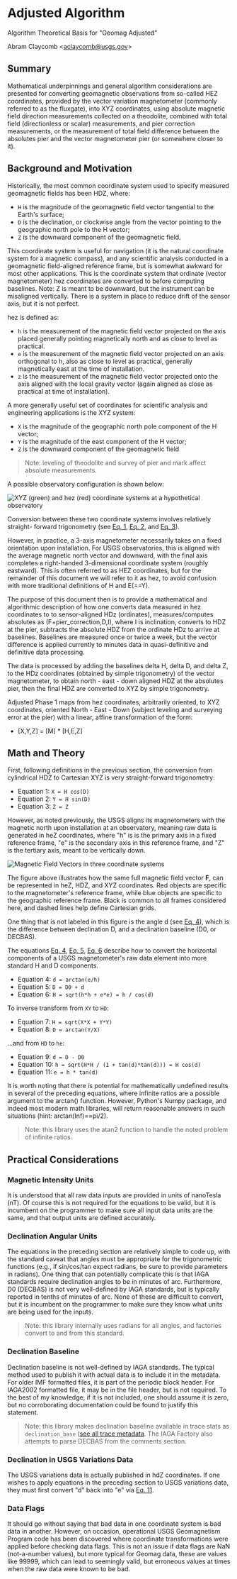 Adjusted Algorithm
=============

Algorithm Theoretical Basis for "Geomag Adjusted"

Abram Claycomb &lt;[aclaycomb@usgs.gov](mailto:aclaycomb@usgs.gov)&gt;


## Summary

Mathematical underpinnings and general algorithm considerations are presented for converting geomagnetic observations from so-called HEZ coordinates, provided by the vector variation magnetometer (commonly referred  to as the fluxgate), into XYZ coordinates, using absolute magnetic field direction measurements collected on a theodolite, combined with total field (directionless or scalar) measurements, and pier correction measurements, or the measurement of total field difference between the absolutes pier and the vector magnetometer pier (or somewhere closer to it).


## Background and Motivation

Historically, the most common coordinate system used to specify measured
geomagnetic fields has been HDZ, where:

- `H` is the magnitude of the geomagnetic field vector tangential to the
  Earth's surface;
- `D` is the declination, or clockwise angle from the vector pointing to the
  geographic north pole to the H vector;
- `Z` is the downward component of the geomagnetic field.

This coordinate system is useful for navigation (it is the natural coordinate
system for a magnetic compass), and any scientific analysis conducted in a
geomagnetic field-aligned reference frame, but is somewhat awkward for most
other applications.  This is the coordinate system that ordinate (vector magnetometer) hez coordinates are converted to before computing baselines.  Note: Z is meant to be downward, but the instrument can be misaligned vertically.  There is a system in place to reduce drift of the sensor axis, but it is not perfect.

hez is defined as:

- `h` is the measurement of the magnetic field vector projected on the axis placed generally pointing magnetically north and as close to level as practical.
- `e` is the measurement of the magnetic field vector projected on an axis orthogonal to h, also as close to level as practical, generally magnetically east at the time of installation.
- `z` is the measurement of the magnetic field vector projected onto the axis aligned with the local gravity vector (again aligned as close as practical at time of installation).

A more generally useful set of coordinates for scientific
analysis and engineering applications is the XYZ system:

-  `X` is the magnitude of the geographic north pole component of the H vector;
-  `Y` is the magnitude of the east component of the H vector;
-  `Z` is the downward component of the geomagnetic field

> Note: leveling of theodolite and survey of pier and mark affect absolute measurements.

A possible observatory configuration is shown below:

![XYZ (green) and hez (red) coordinate systems at a hypothetical observatory](../images/senspier.png)

Conversion between these two coordinate systems involves relatively straight-
forward trigonometry (see [Eq. 1](#eq1), [Eq. 2](#eq2), and [Eq. 3](#eq3)).

However, in practice, a 3-axis
magnetometer necessarily takes on a fixed orientation upon installation. For
USGS observatories, this is aligned with the average magnetic north vector and
downward, with the final axis completes a right-handed 3-dimensional coordinate
system (roughly eastward). This is often referred to as HEZ coordinates, but
for the remainder of this document we will refer to it as hez, to avoid
confusion with more traditional definitions of H and E(==Y).


The purpose of this document then is to provide a mathematical and algorithmic
description of how one converts data measured in hez coordinates to to sensor-aligned HDz (ordinates), measures/computes absolutes as (F+pier_correction,D,I), where I is inclination, converts to HDZ at the pier, subtracts the absolute HDZ from the ordinate HDz to arrive at baselines.  Baselines are measured once or twice a week, but the vector difference is applied currently to minutes data in quasi-definitive and definitive data processing.  

The data is processed by
adding the baselines delta H, delta D, and delta Z, to the HDz coordinates (obtained by simple trigonometry) of the vector magnetometer, to obtain north - east - down aligned HDZ at the absolutes pier, then the final HDZ are converted to XYZ by simple trigonometry.

Adjusted Phase 1 maps from hez coordinates, arbitrarily oriented, to  XYZ coordinates, oriented North - East - Down (subject leveling and surveying error at the pier) with a linear, affine transformation of the form:

- [X,Y,Z] = [M] * [H,E,Z]

## Math and Theory

First, following definitions in the previous section, the conversion from
cylindrical HDZ to Cartesian XYZ is very straight-forward trigonometry:

- <a name="eq1"></a>Equation 1: `X = H cos(D)`
- <a name="eq2"></a>Equation 2: `Y = H sin(D)`
- <a name="eq3"></a>Equation 3: `Z = Z`

However, as noted previously, the USGS aligns its magnetometers with the
magnetic north upon installation at an observatory, meaning raw data is
generated in heZ coordinates, where "h" is is the primary axis in a fixed
reference frame, "e" is the secondary axis in this reference frame, and "Z" is
the tertiary axis, meant to be vertically down.

![Magnetic Field Vectors in three coordinate systems](../images/figure.png)

The figure above illustrates how the same full magnetic field vector **F**, can
be represented in heZ, HDZ, and XYZ coordinates. Red objects are specific to
the magnetometer's reference frame, while blue objects are specific to the
geographic reference frame. Black is common to all frames considered here, and
dashed lines help define Cartesian grids.

One thing that is not labeled in this figure is the angle d (see [Eq. 4](#eq4)),
which is the difference between declination D, and a declination
baseline (D0, or DECBAS).

The equations [Eq. 4](#eq4), [Eq. 5](#eq5), [Eq. 6](#eq6) describe how to
convert the horizontal components of a USGS magnetometer's raw data element
into more standard H and D components.

- <a name="eq4"></a>Equation 4: `d = arctan(e/h)`
- <a name="eq5"></a>Equation 5: `D = D0 + d`
- <a name="eq6"></a>Equation 6: `H = sqrt(h*h + e*e) = h / cos(d)`

To inverse transform from `XY` to `HD`:

- <a name="eq7"></a>Equation 7: `H = sqrt(X*X + Y*Y)`
- <a name="eq8"></a>Equation 8: `D = arctan(Y/X)`

...and from `HD` to `he`:

- <a name="eq9"></a>Equation  9: `d = D - D0`
- <a name="eq10"></a>Equation 10:
  `h = sqrt(H*H / (1 + tan(d)*tan(d))) = H cos(d)`
- <a name="eq11"></a>Equation 11: `e = h * tan(d)`

It is worth noting that there is potential for mathematically undefined results
in several of the preceding equations, where infinite ratios are a possible
argument to the arctan() function. However, Python's Numpy package, and indeed
most modern math libraries, will return reasonable answers in such situations
(hint: arctan(Inf)==pi/2).

> Note: this library uses the atan2 function to handle the noted problem of
> infinite ratios.


## Practical Considerations

### Magnetic Intensity Units

It is understood that all raw data inputs are provided in units of nanoTesla
(nT). Of course this is not required for the equations to be valid, but it is
incumbent on the programmer to make sure all input data units are the same, and
that output units are defined accurately.

### Declination Angular Units

The equations in the preceding section are relatively simple to code up, with
the standard caveat that angles must be appropriate for the trigonometric
functions (e.g., if sin/cos/tan expect radians, be sure to provide parameters
in radians). One thing that can potentially complicate this is that IAGA
standards require declination angles to be in minutes of arc. Furthermore, D0
(DECBAS) is not very well-defined by IAGA standards, but is typically reported
in tenths of minutes of arc. None of these are difficult to convert, but it is
incumbent on the programmer to make sure they know what units are being used
for the inputs.

> Note: this library internally uses radians for all angles, and factories
> convert to and from this standard.

### Declination Baseline

Declination baseline is not well-defined by IAGA standards. The typical method
used to publish it with actual data is to include it in the metadata. For older
IMF formatted files, it is part of the periodic block header. For IAGA2002
formatted file, it may be in the file header, but is not required. To the
best of my knowledge, if it is not included, one should assume it is zero, but
no corroborating documentation could be found to justify this statement.

> Note: this library makes declination baseline available in trace stats as
> `declination_base` ([see all trace metadata](./metadata.md).  The IAGA Factory
> also attempts to parse DECBAS from the comments section.


### Declination in USGS Variations Data

The USGS variations data is actually published in hdZ coordinates. If one
wishes to apply equations in the preceding section to USGS variations data,
they must first convert "d" back into "e" via [Eq. 11](#eq11).

### Data Flags

It should go without saying that bad data in one coordinate system is bad data
in another. However, on occasion, operational USGS Geomagnetism Program code has
been discovered where coordinate transformations were applied
before checking data flags. This is not an issue if data flags are NaN
(not-a-number values), but more typical for Geomag data, these are values like
99999, which can lead to seemingly valid, but erroneous values at times when the
raw data were known to be bad.
